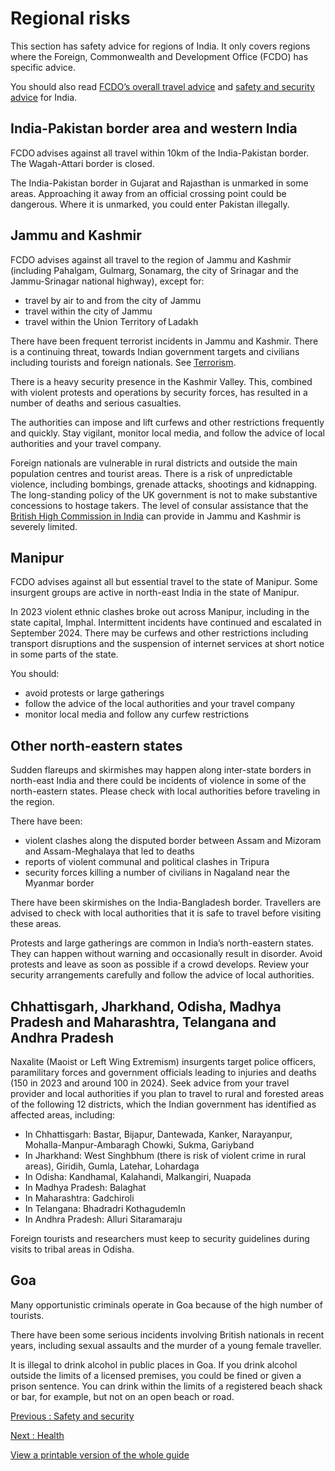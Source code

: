 # Regional risks

This section has safety advice for regions of India. It only covers regions where the Foreign, Commonwealth and Development Office (FCDO) has specific advice.

You should also read [FCDO’s overall travel advice](/foreign-travel-advice/india) and [safety and security advice](/foreign-travel-advice/india/safety-and-security) for India.

## India-Pakistan border area and western India

FCDO advises against all travel within 10km of the India-Pakistan border. The Wagah-Attari border is closed.

The India-Pakistan border in Gujarat and Rajasthan is unmarked in some areas. Approaching it away from an official crossing point could be dangerous. Where it is unmarked, you could enter Pakistan illegally.

## Jammu and Kashmir

FCDO advises against all travel to the region of Jammu and Kashmir (including Pahalgam, Gulmarg, Sonamarg, the city of Srinagar and the Jammu-Srinagar national highway), except for:

* travel by air to and from the city of Jammu
* travel within the city of Jammu
* travel within the Union Territory of Ladakh

There have been frequent terrorist incidents in Jammu and Kashmir. There is a continuing threat, towards Indian government targets and civilians including tourists and foreign nationals. See [Terrorism](/foreign-travel-advice/india/safety-and-security#terrorism).

There is a heavy security presence in the Kashmir Valley. This, combined with violent protests and operations by security forces, has resulted in a number of deaths and serious casualties.

The authorities can impose and lift curfews and other restrictions frequently and quickly. Stay vigilant, monitor local media, and follow the advice of local authorities and your travel company.

Foreign nationals are vulnerable in rural districts and outside the main population centres and tourist areas. There is a risk of unpredictable violence, including bombings, grenade attacks, shootings and kidnapping. The long-standing policy of the UK government is not to make substantive concessions to hostage takers. The level of consular assistance that the [British High Commission in India](https://www.gov.uk/government/world/organisations/british-high-commission-new-delhi) can provide in Jammu and Kashmir is severely limited.

## Manipur

FCDO advises against all but essential travel to the state of Manipur. Some insurgent groups are active in north-east India in the state of Manipur.

In 2023 violent ethnic clashes broke out across Manipur, including in the state capital, Imphal. Intermittent incidents have continued and escalated in September 2024. There may be curfews and other restrictions including transport disruptions and the suspension of internet services at short notice in some parts of the state.

You should:

* avoid protests or large gatherings
* follow the advice of the local authorities and your travel company
* monitor local media and follow any curfew restrictions

## Other north-eastern states

Sudden flareups and skirmishes may happen along inter-state borders in north-east India and there could be incidents of violence in some of the north-eastern states. Please check with local authorities before traveling in the region.

There have been:

* violent clashes along the disputed border between Assam and Mizoram and Assam-Meghalaya that led to deaths
* reports of violent communal and political clashes in Tripura
* security forces killing a number of civilians in Nagaland near the Myanmar border

There have been skirmishes on the India-Bangladesh border. Travellers are advised to check with local authorities that it is safe to travel before visiting these areas.

Protests and large gatherings are common in India’s north-eastern states. They can happen without warning and occasionally result in disorder. Avoid protests and leave as soon as possible if a crowd develops. Review your security arrangements carefully and follow the advice of local authorities.

## Chhattisgarh, Jharkhand, Odisha, Madhya Pradesh and Maharashtra, Telangana and Andhra Pradesh

Naxalite (Maoist or Left Wing Extremism) insurgents target police officers, paramilitary forces and government officials leading to injuries and deaths (150 in 2023 and around 100 in 2024). Seek advice from your travel provider and local authorities if you plan to travel to rural and forested areas of the following 12 districts, which the Indian government has identified as affected areas, including:

* In Chhattisgarh: Bastar, Bijapur, Dantewada, Kanker, Narayanpur, Mohalla-Manpur-Ambaragh Chowki, Sukma, Gariyband
* In Jharkhand: West Singhbhum (there is risk of violent crime in rural areas), Giridih, Gumla, Latehar, Lohardaga
* In Odisha: Kandhamal, Kalahandi, Malkangiri, Nuapada
* In Madhya Pradesh: Balaghat
* In Maharashtra: Gadchiroli
* In Telangana: Bhadradri KothagudemIn
* In Andhra Pradesh: Alluri Sitaramaraju

Foreign tourists and researchers must keep to security guidelines during visits to tribal areas in Odisha.

## Goa

Many opportunistic criminals operate in Goa because of the high number of tourists.

There have been some serious incidents involving British nationals in recent years, including sexual assaults and the murder of a young female traveller.

It is illegal to drink alcohol in public places in Goa. If you drink alcohol outside the limits of a licensed premises, you could be fined or given a prison sentence. You can drink within the limits of a registered beach shack or bar, for example, but not on an open beach or road.

[Previous
:
Safety and security](/foreign-travel-advice/india/safety-and-security)

[Next
:
Health](/foreign-travel-advice/india/health)

[View a printable version of the whole guide](/foreign-travel-advice/india/print)